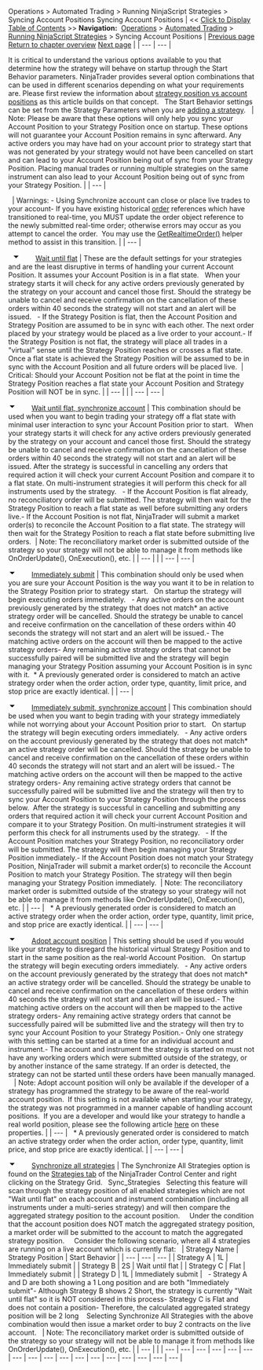 ﻿
Operations \> Automated Trading \> Running NinjaScript Strategies \> Syncing Account Positions
Syncing Account Positions
| \<\< [Click to Display Table of Contents](syncing_account_positions.md) \>\> **Navigation:**     [Operations](operations-1.md) \> [Automated Trading](automated_trading-1.md) \> [Running NinjaScript Strategies](running_ninjascript_strategies-1.md) \> Syncing Account Positions | [Previous page](strategy_position_vs_account_p-1.md) [Return to chapter overview](running_ninjascript_strategies-1.md) [Next page](running_a_ninjascript_strategy-1.md) |
| --- | --- |

It is critical to understand the various options available to you that determine how the strategy will behave on startup through the Start Behavior parameters. NinjaTrader provides several option combinations that can be used in different scenarios depending on what your requirements are. Please first review the information about [strategy position vs account positions](strategy_position_vs_account_p-1.md) as this article builds on that concept.
 
The Start Behavior settings can be set from the Strategy Parameters when you are [adding a strategy](running_a_ninjascript_strategy-1.md).
 
| Note: Please be aware that these options will only help you sync your Account Position to your Strategy Position once on startup. These options will not guarantee your Account Position remains in sync afterward. Any active orders you may have had on your account prior to strategy start that was not generated by your strategy would not have been cancelled on start and can lead to your Account Position being out of sync from your Strategy Position. Placing manual trades or running multiple strategies on the same instrument can also lead to your Account Position being out of sync from your Strategy Position. |
| --- |

 
| Warnings: - Using Synchronize account can close or place live trades to your account- If you have existing historical [order](order-1.md) references which have transitioned to real\-time, you MUST update the order object reference to the newly submitted real\-time order; otherwise errors may occur as you attempt to cancel the order.  You may use the [GetRealtimeOrder()](getrealtimeorder-1.md) helper method to assist in this transition. |
| --- |

 
![tog_minus](tog_minus-1.gif)        [Wait until flat](javascript:HMToggle('toggle','WaitUntilFlat','WaitUntilFlat_ICON'))
| These are the default settings for your strategies and are the least disruptive in terms of handling your current Account Position. It assumes your Account Position is in a flat state.   When your strategy starts it will check for any active orders previously generated by the strategy on your account and cancel those first. Should the strategy be unable to cancel and receive confirmation on the cancellation of these orders within 40 seconds the strategy will not start and an alert will be issued.   - If the Strategy Position is flat, then the Account Position and Strategy Position are assumed to be in sync with each other. The next order placed by your strategy would be placed as a live order to your account.- If the Strategy Position is not flat, the strategy will place all trades in a "virtual" sense until the Strategy Position reaches or crosses a flat state. Once a flat state is achieved the Strategy Position will be assumed to be in sync with the Account Position and all future orders will be placed live.    | Critical: Should your Account Position not be flat at the point in time the Strategy Position reaches a flat state your Account Position and Strategy Position will NOT be in sync. | | --- | |
| --- | --- |

![tog_minus](tog_minus-1.gif)        [Wait until flat, synchronize account](javascript:HMToggle('toggle','WaitUntilFlatSynchronizeAccount','WaitUntilFlatSynchronizeAccount_ICON'))
| This combination should be used when you want to begin trading your strategy off a flat state with minimal user interaction to sync your Account Position prior to start.   When your strategy starts it will check for any active orders previously generated by the strategy on your account and cancel those first. Should the strategy be unable to cancel and receive confirmation on the cancellation of these orders within 40 seconds the strategy will not start and an alert will be issued. After the strategy is successful in cancelling any orders that required action it will check your current Account Position and compare it to a flat state. On multi\-instrument strategies it will perform this check for all instruments used by the strategy.   - If the Account Position is flat already, no reconciliatory order will be submitted. The strategy will then wait for the Strategy Position to reach a flat state as well before submitting any orders live.- If the Account Position is not flat, NinjaTrader will submit a market order(s) to reconcile the Account Position to a flat state. The strategy will then wait for the Strategy Position to reach a flat state before submitting live orders.    | Note: The reconciliatory market order is submitted outside of the strategy so your strategy will not be able to manage it from methods like OnOrderUpdate(), OnExecution(), etc. | | --- | |
| --- | --- |

![tog_minus](tog_minus-1.gif)        [Immediately submit](javascript:HMToggle('toggle','ImmediatelySubmit','ImmediatelySubmit_ICON'))
| This combination should only be used when you are sure your Account Position is the way you want it to be in relation to the Strategy Position prior to strategy start.   On startup the strategy will begin executing orders immediately.   - Any active orders on the account previously generated by the strategy that does not match\* an active strategy order will be cancelled. Should the strategy be unable to cancel and receive confirmation on the cancellation of these orders within 40 seconds the strategy will not start and an alert will be issued.- The matching active orders on the account will then be mapped to the active strategy orders- Any remaining active strategy orders that cannot be successfully paired will be submitted live and the strategy will begin managing your Strategy Position assuming your Account Position is in sync with it.  \* A previously generated order is considered to match an active strategy order when the order action, order type, quantity, limit price, and stop price are exactly identical. |
| --- |

![tog_minus](tog_minus-1.gif)        [Immediately submit, synchronize account](javascript:HMToggle('toggle','ImmediatelySubmitSynchronizeAccount','ImmediatelySubmitSynchronizeAccount_ICON'))
| This combination should be used when you want to begin trading with your strategy immediately while not worrying about your Account Position prior to start.   On startup the strategy will begin executing orders immediately.   - Any active orders on the account previously generated by the strategy that does not match\* an active strategy order will be cancelled. Should the strategy be unable to cancel and receive confirmation on the cancellation of these orders within 40 seconds the strategy will not start and an alert will be issued.- The matching active orders on the account will then be mapped to the active strategy orders- Any remaining active strategy orders that cannot be successfully paired will be submitted live and the strategy will then try to sync your Account Position to your Strategy Position through the process below.  After the strategy is successful in cancelling and submitting any orders that required action it will check your current Account Position and compare it to your Strategy Position. On multi\-instrument strategies it will perform this check for all instruments used by the strategy.   - If the Account Position matches your Strategy Position, no reconciliatory order will be submitted. The strategy will then begin managing your Strategy Position immediately.- If the Account Position does not match your Strategy Position, NinjaTrader will submit a market order(s) to reconcile the Account Position to match your Strategy Position. The strategy will then begin managing your Strategy Position immediately.    | Note: The reconciliatory market order is submitted outside of the strategy so your strategy will not be able to manage it from methods like OnOrderUpdate(), OnExecution(), etc. | | --- |      \* A previously generated order is considered to match an active strategy order when the order action, order type, quantity, limit price, and stop price are exactly identical. |
| --- | --- |

![tog_minus](tog_minus-1.gif)        [Adopt account position](javascript:HMToggle('toggle','AdoptAccountPosition','AdoptAccountPosition_ICON'))
| This setting should be used if you would like your strategy to disregard the historical virtual Strategy Position and to start in the same position as the real\-world Account Position.   On startup the strategy will begin executing orders immediately.   - Any active orders on the account previously generated by the strategy that does not match\* an active strategy order will be cancelled. Should the strategy be unable to cancel and receive confirmation on the cancellation of these orders within 40 seconds the strategy will not start and an alert will be issued.- The matching active orders on the account will then be mapped to the active strategy orders- Any remaining active strategy orders that cannot be successfully paired will be submitted live and the strategy will then try to sync your Account Position to your Strategy Position.- Only one strategy with this setting can be started at a time for an individual account and instrument.- The account and instrument the strategy is started on must not have any working orders which were submitted outside of the strategy, or by another instance of the same strategy. If an order is detected, the strategy can not be started until these orders have been manually managed.      | Note: Adopt account position will only be available if the developer of a strategy has programmed the strategy to be aware of the real\-world account position.  If this setting is not available when starting your strategy, the strategy was not programmed in a manner capable of handling account positions.  If you are a developer and would like your strategy to handle a real world position, please see the following article [here](isadoptaccountpositionaware-1.md) on these properties. | | --- |      \* A previously generated order is considered to match an active strategy order when the order action, order type, quantity, limit price, and stop price are exactly identical. |
| --- | --- |

![tog_minus](tog_minus-1.gif)        [Synchronize all strategies](javascript:HMToggle('toggle','SynchronizeAllStrategies','SynchronizeAllStrategies_ICON'))
| The Synchronize All Strategies option is found on the [Strategies tab](strategies_tab2.md) of the NinjaTrader Control Center and right clicking on the Strategy Grid.   Sync_Strategies   Selecting this feature will scan through the strategy position of all enabled strategies which are not "Wait until flat" on each account and instrument combination (including all instruments under a multi\-series strategy) and will then compare the aggregated strategy position to the account position.     Under the condition that the account position does NOT match the aggregated strategy position, a market order will be submitted to the account to match the aggregated strategy position.     Consider the following scenario, where all 4 strategies are running on a live account which is currently flat:     | Strategy Name | Strategy Position | Start Behavior | | --- | --- | --- | | Strategy A | 1L | Immediately submit | | Strategy B | 2S | Wait until flat | | Strategy C | Flat | Immediately submit | | Strategy D | 1L | Immediately submit |      - Strategy A and D are both showing a 1 Long position and are both "Immediately submit"- Although Strategy B shows 2 Short, the strategy is currently "Wait until flat" so it is NOT considered in this process- Strategy C is Flat and does not contain a position- Therefore, the calculated aggregated strategy position will be 2 long    Selecting Synchronize All Strategies with the above combination would then issue a market order to buy 2 contracts on the live account.     | Note: The reconciliatory market order is submitted outside of the strategy so your strategy will not be able to manage it from methods like OnOrderUpdate(), OnExecution(), etc. | | --- | |
| --- | --- | --- | --- | --- | --- | --- | --- | --- | --- | --- | --- | --- | --- | --- | --- | --- |

